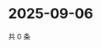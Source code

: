 # 2025-09-06

共 0 条

<!-- BEGIN ZHIHUVIDEO -->
<!-- 最后更新时间 Sat Sep 06 2025 05:09:22 GMT+0800 (China Standard Time) -->

<!-- END ZHIHUVIDEO -->
